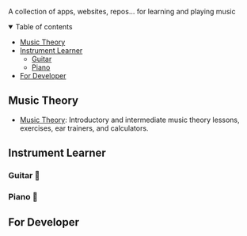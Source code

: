 A collection of apps, websites, repos... for learning and playing music

<details open><summary>Table of contents</summary>

<!--ts-->
   * [Music Theory](#music-theory)
   * [Instrument Learner](#instrument-learner)
      * [Guitar](#guitar)
      * [Piano](#piano)
   * [For Developer](#for-developer)
<!--te-->
</details>

## Music Theory
- [Music Theory](https://www.musictheory.net/): Introductory and intermediate music theory lessons, exercises, ear trainers, and calculators.

## Instrument Learner
### Guitar :guitar: 

### Piano :musical_keyboard:

## For Developer
